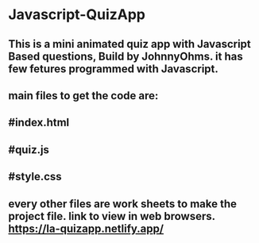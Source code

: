 # Javascript-QuizApp
This is a mini animated quiz app with Javascript Based questions, Build by JohnnyOhms.
it has few fetures programmed with Javascript.
--------------------------------------------------------
main files to get the code are:
--------------------------------------------------------
#index.html
-----------------------------------------------------
#quiz.js
----------------------------------------------------------
#style.css
---------------------------------------------------------------
every other files are work sheets to make the project file.
link to view in web browsers.
https://la-quizapp.netlify.app/
-----------------------------------------------

